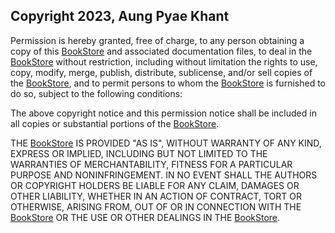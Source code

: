 ## Copyright 2023, Aung Pyae Khant

Permission is hereby granted, free of charge, to any person obtaining a copy of this [BookStore](https://github.com/lilskyex0x/BookStore2.0.git) and associated documentation files, to deal in the [BookStore](https://github.com/lilskyex0x/BookStore2.0.git) without restriction, including without limitation the rights to use, copy, modify, merge, publish, distribute, sublicense, and/or sell copies of the [BookStore](https://github.com/lilskyex0x/BookStore2.0.git), and to permit persons to whom the [BookStore](https://github.com/lilskyex0x/BookStore2.0.git) is furnished to do so, subject to the following conditions:

The above copyright notice and this permission notice shall be included in all copies or substantial portions of the [BookStore](https://github.com/lilskyex0x/BookStore2.0.git).

THE [BookStore](https://github.com/lilskyex0x/BookStore2.0.git) IS PROVIDED "AS IS", WITHOUT WARRANTY OF ANY KIND, EXPRESS OR IMPLIED, INCLUDING BUT NOT LIMITED TO THE WARRANTIES OF MERCHANTABILITY, FITNESS FOR A PARTICULAR PURPOSE AND NONINFRINGEMENT. IN NO EVENT SHALL THE AUTHORS OR COPYRIGHT HOLDERS BE LIABLE FOR ANY CLAIM, DAMAGES OR OTHER LIABILITY, WHETHER IN AN ACTION OF CONTRACT, TORT OR OTHERWISE, ARISING FROM, OUT OF OR IN CONNECTION WITH THE [BookStore](https://github.com/lilskyex0x/BookStore2.0.git) OR THE USE OR OTHER DEALINGS IN THE [BookStore](https://github.com/lilskyex0x/BookStore2.0.git).